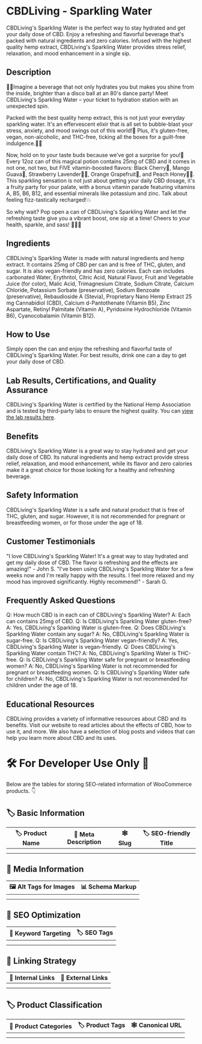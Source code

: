 # CBDLiving - Sparkling Water
CBDLiving's Sparkling Water is the perfect way to stay hydrated and get your daily dose of CBD. Enjoy a refreshing and flavorful beverage that's packed with natural ingredients and zero calories. Infused with the highest quality hemp extract, CBDLiving's Sparkling Water provides stress relief, relaxation, and mood enhancement in a single sip.
## Description
🎉🍹Imagine a beverage that not only hydrates you but makes you shine from the inside, brighter than a disco ball at an 80's dance party! Meet CBDLiving's Sparkling Water – your ticket to hydration station with an unexpected spin.

Packed with the best quality hemp extract, this is not just your everyday sparkling water. It's an effervescent elixir that is all set to bubble-blast your stress, anxiety, and mood swings out of this world!🚀 Plus, it's gluten-free, vegan, non-alcoholic, and THC-free, ticking all the boxes for a guilt-free indulgence.🌱✅

Now, hold on to your taste buds because we've got a surprise for you!👅 Every 12oz can of this magical potion contains 25mg of CBD and it comes in not one, not two, but FIVE vitamin-boosted flavors: Black Cherry🍒, Mango Guava🥭, Strawberry Lavender🍓🌾, Orange Grapefruit🍊, and Peach Honey🍑🍯. This sparkling sensation is not just about getting your daily CBD dosage, it's a fruity party for your palate, with a bonus vitamin parade featuring vitamins A, B5, B6, B12, and essential minerals like potassium and zinc. Talk about feeling fizz-tastically recharged!💥

So why wait? Pop open a can of CBDLiving's Sparkling Water and let the refreshing taste give you a vibrant boost, one sip at a time! Cheers to your health, sparkle, and sass! 🥂💦🌟
## Ingredients
CBDLiving's Sparkling Water is made with natural ingredients and hemp extract. It contains 25mg of CBD per can and is free of THC, gluten, and sugar. It is also vegan-friendly and has zero calories. Each can includes carbonated Water, Erythritol, Citric Acid, Natural Flavor, Fruit and Vegetable Juice (for color), Malic Acid, Trimagnesium Citrate, Sodium Citrate, Calcium Chloride, Potassium Sorbate (preservative), Sodium Benzoate (preservative), Rebaudioside A (Stevia), Proprietary Nano Hemp Extract 25 mg Cannabidiol (CBD), Calcium d-Pantothenate (Vitamin B5), Zinc Aspartate, Retinyl Palmitate (Vitamin A), Pyridoxine Hydrochloride (Vitamin B6), Cyanocobalamin (Vitamin B12).
## How to Use
Simply open the can and enjoy the refreshing and flavorful taste of CBDLiving's Sparkling Water. For best results, drink one can a day to get your daily dose of CBD.
## Lab Results, Certifications, and Quality Assurance
CBDLiving's Sparkling Water is certified by the National Hemp Association and is tested by third-party labs to ensure the highest quality. You can [view the lab results here](https://cdn.accentuate.io/39402847600737/12434750537825/Black-Cherry-Potency-Lot-J2220CLBC-v1672276601033.pdf?ref=rush.app&utm_source=rush.app&utm_medium=os2_tracking_page). 
## Benefits
CBDLiving's Sparkling Water is a great way to stay hydrated and get your daily dose of CBD. Its natural ingredients and hemp extract provide stress relief, relaxation, and mood enhancement, while its flavor and zero calories make it a great choice for those looking for a healthy and refreshing beverage.
## Safety Information
CBDLiving's Sparkling Water is a safe and natural product that is free of THC, gluten, and sugar. However, it is not recommended for pregnant or breastfeeding women, or for those under the age of 18.
## Customer Testimonials
"I love CBDLiving's Sparkling Water! It's a great way to stay hydrated and get my daily dose of CBD. The flavor is refreshing and the effects are amazing!" - John S.
"I've been using CBDLiving's Sparkling Water for a few weeks now and I'm really happy with the results. I feel more relaxed and my mood has improved significantly. Highly recommend!" - Sarah G.
## Frequently Asked Questions
Q: How much CBD is in each can of CBDLiving's Sparkling Water?
A: Each can contains 25mg of CBD.
Q: Is CBDLiving's Sparkling Water gluten-free?
A: Yes, CBDLiving's Sparkling Water is gluten-free.
Q: Does CBDLiving's Sparkling Water contain any sugar?
A: No, CBDLiving's Sparkling Water is sugar-free.
Q: Is CBDLiving's Sparkling Water vegan-friendly?
A: Yes, CBDLiving's Sparkling Water is vegan-friendly.
Q: Does CBDLiving's Sparkling Water contain THC?
A: No, CBDLiving's Sparkling Water is THC-free.
Q: Is CBDLiving's Sparkling Water safe for pregnant or breastfeeding women?
A: No, CBDLiving's Sparkling Water is not recommended for pregnant or breastfeeding women.
Q: Is CBDLiving's Sparkling Water safe for children?
A: No, CBDLiving's Sparkling Water is not recommended for children under the age of 18.
## Educational Resources
CBDLiving provides a variety of informative resources about CBD and its benefits. Visit our website to read articles about the effects of CBD, how to use it, and more. We also have a selection of blog posts and videos that can help you learn more about CBD and its uses.
# 🛠️ For Developer Use Only 🔐

Below are the tables for storing SEO-related information of WooCommerce products. 👇

## 🏷️ Basic Information 

| 🏷️ Product Name | 📝 Meta Description | 🕸️ Slug | 🏷️ SEO-friendly Title |
| -------------- | ------------------ | ------ | ---------------------- |
|                |                    |        |                        |
|                |                    |        |                        |

## 📸 Media Information

| 🖼️ Alt Tags for Images | 📊 Schema Markup |
| --------------------- | --------------- |
|                       |                 |
|                       |                 |

## 🔎 SEO Optimization

| 🎯 Keyword Targeting | 🏷️ SEO Tags |
| ------------------- | ---------- |
|                     |            |
|                     |            |

## 🔗 Linking Strategy 

| 🔗 Internal Links | 🔗 External Links |
| ---------------- | ---------------- |
|                  |                  |
|                  |                  |

## 🏷️ Product Classification 

| 📂 Product Categories | 🏷️ Product Tags | 🕸️ Canonical URL |
| ------------------ | ------------ | ------------- |
|                    |              |               |
|                    |              |               |
